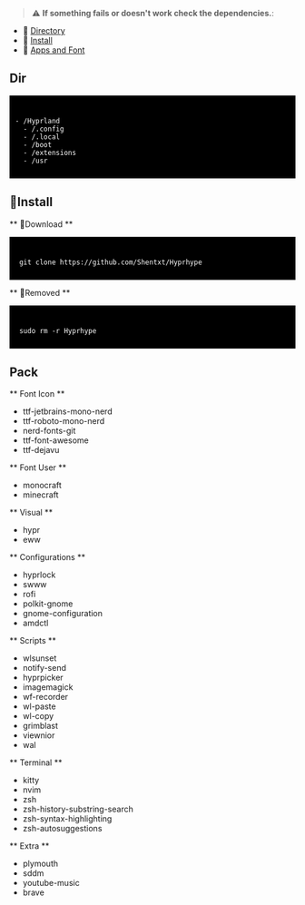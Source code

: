 > :warning: **If something fails or doesn't work check the dependencies.**: 

- 🌸 [Directory](https://github.com/Shentxt/Hyprhype/tree/master#Dir)
- 🌸 [Install](https://github.com/Shentxt/Hyprhype/tree/master#Install)
- 🌸 [Apps and Font](https://github.com/Shentxt/Hyprhype/tree/master#Pack)

## Dir

<div style="background-color: black; color: white; padding: 10px;">
<pre><code>
- /Hyprland
  - /.config
  - /.local
  - /boot
  - /extensions
  - /usr
</code></pre>
</div>

## 💾Install

** 💾Download **

<div style="background-color: black; color: white; padding: 10px;">
<pre><code>
 git clone https://github.com/Shentxt/Hyprhype
</code></pre>
</div>
 
** 💾Removed **

<div style="background-color: black; color: white; padding: 10px;">
<pre><code>
 sudo rm -r Hyprhype
</code></pre>
</div>

## Pack

** Font Icon **

- ttf-jetbrains-mono-nerd 
- ttf-roboto-mono-nerd 
- nerd-fonts-git 
- ttf-font-awesome 
- ttf-dejavu

** Font User **

- monocraft
- minecraft

** Visual **

- hypr
- eww

** Configurations **

- hyprlock
- swww
- rofi 
- polkit-gnome
- gnome-configuration
- amdctl

** Scripts **

- wlsunset 
- notify-send
- hyprpicker
- imagemagick
- wf-recorder 
- wl-paste
- wl-copy 
- grimblast
- viewnior
- wal 

** Terminal **

- kitty
- nvim
- zsh
- zsh-history-substring-search 
- zsh-syntax-highlighting 
- zsh-autosuggestions

** Extra **

- plymouth
- sddm
- youtube-music
- brave
